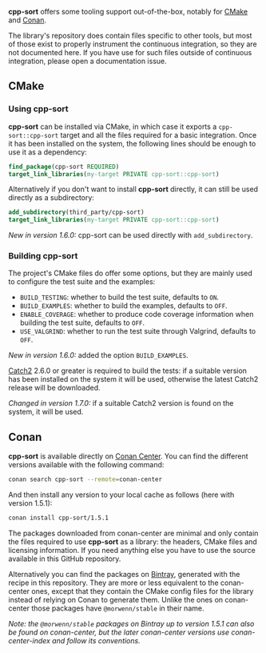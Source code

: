 **cpp-sort** offers some tooling support out-of-the-box, notably for [CMake][cmake] and [Conan][conan].

The library's repository does contain files specific to other tools, but most of those exist to properly instrument the continuous integration, so they are not documented here. If you have use for such files outside of continuous integration, please open a documentation issue.

## CMake

### Using cpp-sort

**cpp-sort** can be installed via CMake, in which case it exports a `cpp-sort::cpp-sort` target and all the files required for a basic integration. Once it has been installed on the system, the following lines should be enough to use it as a dependency:

```cmake
find_package(cpp-sort REQUIRED)
target_link_libraries(my-target PRIVATE cpp-sort::cpp-sort)
```

Alternatively if you don't want to install **cpp-sort** directly, it can still be used directly as a subdirectory:

```cmake
add_subdirectory(third_party/cpp-sort)
target_link_libraries(my-target PRIVATE cpp-sort::cpp-sort)
```

*New in version 1.6.0:* cpp-sort can be used directly with `add_subdirectory`.

### Building cpp-sort

The project's CMake files do offer some options, but they are mainly used to configure the test suite and the examples:
* `BUILD_TESTING`: whether to build the test suite, defaults to `ON`.
* `BUILD_EXAMPLES`: whether to build the examples, defaults to `OFF`. 
* `ENABLE_COVERAGE`: whether to produce code coverage information when building the test suite, defaults to `OFF`.
* `USE_VALGRIND`: whether to run the test suite through Valgrind, defaults to `OFF`.

*New in version 1.6.0:* added the option `BUILD_EXAMPLES`.

[Catch2][catch2] 2.6.0 or greater is required to build the tests: if a suitable version has been installed on the system it will be used, otherwise the latest Catch2 release will be downloaded.

*Changed in version 1.7.0:* if a suitable Catch2 version is found on the system, it will be used.

## Conan

**cpp-sort** is available directly on [Conan Center][conan-center]. You can find the different versions available with the following command:

```sh
conan search cpp-sort --remote=conan-center
```

And then install any version to your local cache as follows (here with version 1.5.1):

```sh
conan install cpp-sort/1.5.1
```

The packages downloaded from conan-center are minimal and only contain the files required to use **cpp-sort** as a library: the headers, CMake files and licensing information. If you need anything else you have to use the source available in this GitHub repository.

Alternatively you can find the packages on [Bintray][bintray], generated with the recipe in this repository. They are more or less equivalent to the conan-center ones, except that they contain the CMake config files for the library instead of relying on Conan to generate them. Unlike the ones on conan-center those packages have `@morwenn/stable` in their name.

*Note: the `@morwenn/stable` packages on Bintray up to version 1.5.1 can also be found on conan-center, but the later conan-center versions use conan-center-index and follow its conventions.*


  [bintray]: https://bintray.com/morwenn/cpp-sort/cpp-sort%3Amorwenn
  [catch2]: https://github.com/catchorg/Catch2
  [cmake]: https://cmake.org/
  [conan]: https://conan.io/
  [conan-center]: https://bintray.com/conan/conan-center
